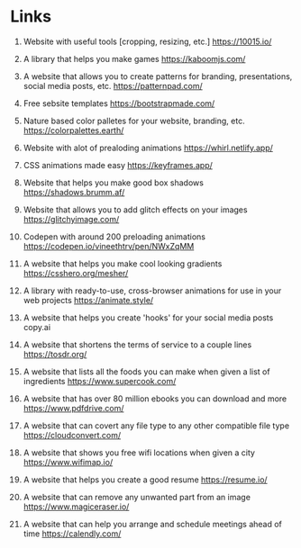 # Links
1) Website with useful tools [cropping, resizing, etc.]
https://10015.io/

2) A library that helps you make games
https://kaboomjs.com/

3) A website that allows you to create patterns for branding, presentations, social media posts, etc.
https://patternpad.com/

4) Free sebsite templates
https://bootstrapmade.com/

5) Nature based color palletes for your website, branding, etc.
https://colorpalettes.earth/

6) Website with alot of prealoding animations
https://whirl.netlify.app/

7) CSS animations made easy
https://keyframes.app/

8) Website that helps you make good box shadows
https://shadows.brumm.af/

9) Website that allows you to add glitch effects on your images
https://glitchyimage.com/

10) Codepen with around 200 preloading animations
https://codepen.io/vineethtrv/pen/NWxZqMM

11) A website that helps you make cool looking gradients
https://csshero.org/mesher/

12) A library with ready-to-use, cross-browser animations for use in your web projects
https://animate.style/

13) A website that helps you create 'hooks' for your social media posts
copy.ai

14) A website that shortens the terms of service to a couple lines
https://tosdr.org/

15) A website that lists all the foods you can make when given a list of ingredients
https://www.supercook.com/

16) A website that has over 80 million ebooks you can download and more
https://www.pdfdrive.com/

17) A website that can covert any file type to any other compatible file type
https://cloudconvert.com/

18) A website that shows you free wifi locations when given a city
https://www.wifimap.io/

19) A website that helps you create a good resume
https://resume.io/

20) A website that can remove any unwanted part from an image 
https://www.magiceraser.io/

21) A website that can help you arrange and schedule meetings ahead of time
https://calendly.com/
